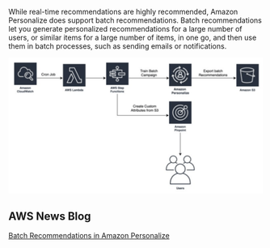 While real-time recommendations are highly recommended, Amazon Personalize does support batch recommendations.
Batch recommendations let you generate personalized recommendations for a large number of users, or similar items
for a large number of items, in one go, and then use them in batch processes, such as sending emails or
notifications.
    
![Batch recommendations](../assets/batch-recommendations-architecture.png)

## AWS News Blog</template>

[Batch Recommendations in Amazon Personalize](https://aws.amazon.com/blogs/aws/now-available-batch-recommendations-in-amazon-personalize/)


